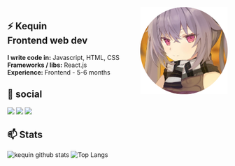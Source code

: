

<img src="files/avatar.png" align="right" width="200" height="200" />

## ⚡ Kequin <br> Frontend web dev
**I write code in:** Javascript, HTML, CSS <br>
**Frameworks / libs:** React.js <br>
**Experience:** Frontend - 5-6 months<br>

## 💬 social

<a href="https://t.me/fuckreact"><img src="https://www.flaticon.com/svg/vstatic/svg/2111/2111644.svg?token=exp=1616885959~hmac=d8f77a54d0b40901b7533caa5cf99138" height="30px"></img></a>
<a href="https://discord.gg/yWwrMgPs"><img src="https://www.flaticon.com/svg/vstatic/svg/2111/2111370.svg?token=exp=1616886060~hmac=4013130a6e5917c5a4066cdfb05f1d75" height="30px" ></img></a>
<a href="https://vk.com/kurkurnezov"><img src="https://www.flaticon.com/svg/vstatic/svg/2111/2111712.svg?token=exp=1616886025~hmac=1cc5990dd28ca383d4bd2f423b18173b" height="30px" ></img></a>

## 📫 Stats

![kequin github stats](https://github-readme-stats.vercel.app/api?username=kequin&show_icons=true&theme=nightowl&bg_color=45,0f0c29,302b63,24243e)
![Top Langs](https://github-readme-stats.vercel.app/api/top-langs/?username=kequin&hide=html&theme=nightowl&bg_color=45,0f0c29,302b63,24243e)
<br>



<!--
**kequin/kequin** is a ✨ _special_ ✨ repository because its `README.md` (this file) appears on your GitHub profile.

Here are some ideas to get you started:

- 🔭 I’m currently working on ...
- 🌱 I’m currently learning ...
- 👯 I’m looking to collaborate on ...
- 🤔 I’m looking for help with ...
- 💬 Ask me about ...
- 📫 How to reach me: ...
- 😄 Pronouns: ...
- ⚡ Fun fact: ...
-->
